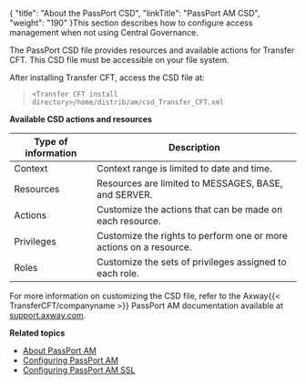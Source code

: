 {
    "title": "About the PassPort CSD",
    "linkTitle": "PassPort AM CSD",
    "weight": "190"
}This section describes how to configure access management when not using Central Governance.

The PassPort CSD file provides resources and available actions for Transfer CFT. This CSD file must be accessible on your file system.

After installing Transfer CFT, access the CSD file at:

> `<Transfer CFT install directory>/home/distrib/am/csd_Transfer_CFT.xml`

****Available <span id="CSD description"></span>CSD actions and resources****


| Type of information  | Description  |
| --- | --- |
| Context | Context range is limited to date and time. |
| Resources | Resources are limited to MESSAGES, BASE, and SERVER. |
| Actions | Customize the actions that can be made on each resource. |
| Privileges | Customize the rights to perform one or more actions on a resource. |
| Roles | Customize the sets of privileges assigned to each role. |


For more information on customizing the CSD file, refer to the Axway{{< TransferCFT/companyname  >}} PassPort
AM documentation available at [support.axway.com]().

****Related topics****

- [About PassPort AM](../)
- [Configuring PassPort AM](../configure_passport_am)
- [Configuring PassPort AM SSL]()
